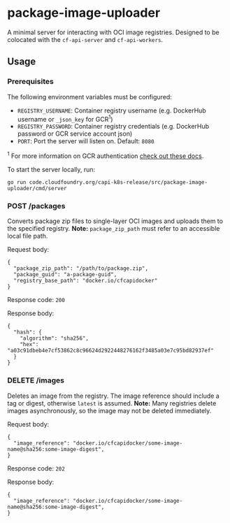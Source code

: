 # package-image-uploader
A minimal server for interacting with OCI image registries.
Designed to be colocated with the `cf-api-server` and `cf-api-workers`.

## Usage
### Prerequisites
The following environment variables must be configured:

* `REGISTRY_USERNAME`: Container registry username (e.g. DockerHub username or `_json_key` for GCR<sup>1</sup>)
* `REGISTRY_PASSWORD`: Container registry credentials (e.g. DockerHub password or GCR service account json)
* `PORT`: Port the server will listen on. Default: `8080`

<sup>1</sup> For more information on GCR authentication [check out these docs](https://cloud.google.com/container-registry/docs/advanced-authentication#json-key).

To start the server locally, run:
 ```
go run code.cloudfoundry.org/capi-k8s-release/src/package-image-uploader/cmd/server
 ```

### POST /packages
Converts package zip files to single-layer OCI images and uploads them to the specified registry.
**Note:** `package_zip_path` must refer to an accessible local file path.

Request body:
```
{
  "package_zip_path": "/path/to/package.zip",
  "package_guid": "a-package-guid",
  "registry_base_path": "docker.io/cfcapidocker"
}
```

Response code: `200`

Response body:
```
{
  "hash": {
    "algorithm": "sha256",
    "hex": "a03c91dbeb4e7cf53862c8c96624d2922448276162f3485a03e7c95bd82937ef"
  }
}
```

### DELETE /images
Deletes an image from the registry. The image reference should include a tag or digest, otherwise `latest` is assumed.
**Note:** Many registries delete images asynchronously, so the image may not be deleted immediately.

Request body:
```
{
  "image_reference": "docker.io/cfcapidocker/some-image-name@sha256:some-image-digest",
}
```

Response code: `202`

Response body:
```
{
  "image_reference": "docker.io/cfcapidocker/some-image-name@sha256:some-image-digest",
}
```
